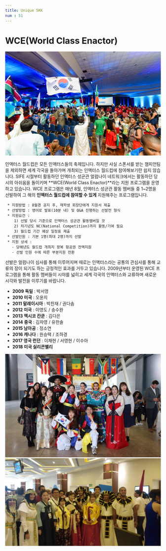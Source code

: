 ```yaml
---
title: Unique SKK
num : 51
---
```


# WCE(World Class Enactor)

![](/images/what-we-do/wce-wc.jpeg)

인액터스 월드컵은 모든 인액터스들의 축제입니다. 하지만 사실 스폰서를 받는 챔피언팀을 제외하면
세계 각국을 돌아가며 개최되는 인액터스 월드컵에 참여해보기란 쉽지 않습니다. SIFE 시절부터 활동하던 인액터스 성균관 얼럼나이 네트워크에서는
활동하던 당시의 아쉬움을 돌이키며 **WCE(World Class Enactor)**라는 지원 프로그램을 운영하고 있습니다. WCE 프로그램은 매년 8월, 인액터스 성균관 활동 멤버들 중 1~2명을 선발하여 그 해의
**인액터스 월드컵에 참여할 수 있게** 지원해주는 프로그램입니다.

```
 * 지원방법 : 8월경 공지 후, 재학생 회장단에게 지원서 제출
 * 선발방법 : 영어로 발표(10분 내) 및 Q&A 진행하는 선발전 형식
 * 지원요건 :
    1) 선발 당시 기준으로 인액터스 성균관 활동멤버일 것
    2) 차기년도 NC(National Competition)까지 활동/기여 필요
    3) 월드컵 기간 예상 일정표 제출
 * 선발인원 : 기본 1명(최대 2명)까지 선발
 * 지원 상세 :
   - 당해년도 월드컵 개최지 왕복 항공권 전액지원
   - 선발 인원 수에 따른 부분지원 전환
```

선발은 얼럼나이 심사를 통해 이루어지며 때로는 인액터스라는 공통의 관심사를 통해 교류의 장이 되기도 하는 긍정적인 효과를 거두고 있습니다.
2009년부터 운영된 WCE 프로그램을 통해 활동 멤버들이 시야를 넓히고 세계 각국의 인액터스와 교류하며
새로운 시각와 발전을 이루기를 바랍니다.

+ **2009 독일** : 박서영
+ **2010 미국** : 오윤지
+ **2011 말레이시아** : 박찬재 / 권다솜
+ **2012 미국** : 이영도 / 송수완
+ **2013 멕시코 칸쿤** : 김다은
+ **2014 중국** : 김자영 / 유한솔
+ **2015 남아공** : 정소연
+ **2016 캐나다** : 원승택 / 조하경
+ **2017 영국 런던** : 이채현 / 서영현 / 이수아
+ **2018 미국 실리콘밸리**



![](/images/what-we-do/wce-1.jpg)
![](/images/what-we-do/wce-2.jpg)
